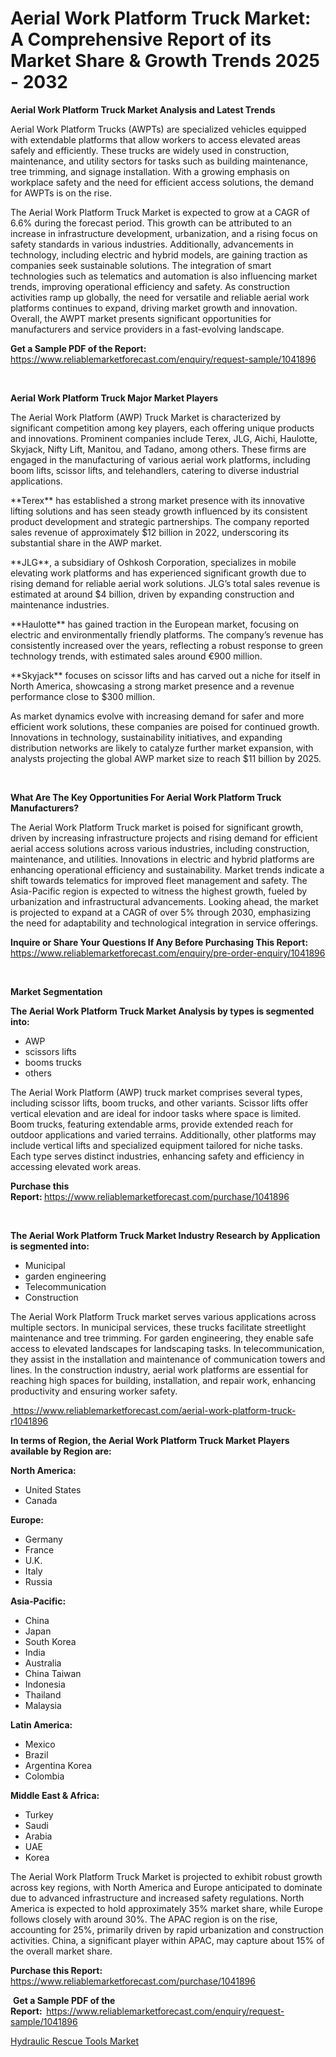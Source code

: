 <p><h1>Aerial Work Platform Truck Market: A Comprehensive Report of its Market Share & Growth Trends 2025 - 2032</h1></p><p><strong>Aerial Work Platform Truck Market Analysis and Latest Trends</strong></p>
<p><p>Aerial Work Platform Trucks (AWPTs) are specialized vehicles equipped with extendable platforms that allow workers to access elevated areas safely and efficiently. These trucks are widely used in construction, maintenance, and utility sectors for tasks such as building maintenance, tree trimming, and signage installation. With a growing emphasis on workplace safety and the need for efficient access solutions, the demand for AWPTs is on the rise.</p><p>The Aerial Work Platform Truck Market is expected to grow at a CAGR of 6.6% during the forecast period. This growth can be attributed to an increase in infrastructure development, urbanization, and a rising focus on safety standards in various industries. Additionally, advancements in technology, including electric and hybrid models, are gaining traction as companies seek sustainable solutions. The integration of smart technologies such as telematics and automation is also influencing market trends, improving operational efficiency and safety. As construction activities ramp up globally, the need for versatile and reliable aerial work platforms continues to expand, driving market growth and innovation. Overall, the AWPT market presents significant opportunities for manufacturers and service providers in a fast-evolving landscape.</p></p>
<p><strong>Get a Sample PDF of the Report:&nbsp;</strong> <a href="https://www.reliablemarketforecast.com/enquiry/request-sample/1041896?utm_campaign=1899&utm_medium=2&utm_source=Github&utm_content=ia&utm_term=17022025&utm_id=aerial-work-platform-truck">https://www.reliablemarketforecast.com/enquiry/request-sample/1041896</a></p>
<p>&nbsp;</p>
<p><strong>Aerial Work Platform Truck Major Market Players</strong></p>
<p><p>The Aerial Work Platform (AWP) Truck Market is characterized by significant competition among key players, each offering unique products and innovations. Prominent companies include Terex, JLG, Aichi, Haulotte, Skyjack, Nifty Lift, Manitou, and Tadano, among others. These firms are engaged in the manufacturing of various aerial work platforms, including boom lifts, scissor lifts, and telehandlers, catering to diverse industrial applications.</p><p>**Terex** has established a strong market presence with its innovative lifting solutions and has seen steady growth influenced by its consistent product development and strategic partnerships. The company reported sales revenue of approximately $12 billion in 2022, underscoring its substantial share in the AWP market.</p><p>**JLG**, a subsidiary of Oshkosh Corporation, specializes in mobile elevating work platforms and has experienced significant growth due to rising demand for reliable aerial work solutions. JLG’s total sales revenue is estimated at around $4 billion, driven by expanding construction and maintenance industries.</p><p>**Haulotte** has gained traction in the European market, focusing on electric and environmentally friendly platforms. The company’s revenue has consistently increased over the years, reflecting a robust response to green technology trends, with estimated sales around €900 million.</p><p>**Skyjack** focuses on scissor lifts and has carved out a niche for itself in North America, showcasing a strong market presence and a revenue performance close to $300 million.</p><p>As market dynamics evolve with increasing demand for safer and more efficient work solutions, these companies are poised for continued growth. Innovations in technology, sustainability initiatives, and expanding distribution networks are likely to catalyze further market expansion, with analysts projecting the global AWP market size to reach $11 billion by 2025.</p></p>
<p>&nbsp;</p>
<p><strong>What Are The Key Opportunities For Aerial Work Platform Truck Manufacturers?</strong></p>
<p><p>The Aerial Work Platform Truck market is poised for significant growth, driven by increasing infrastructure projects and rising demand for efficient aerial access solutions across various industries, including construction, maintenance, and utilities. Innovations in electric and hybrid platforms are enhancing operational efficiency and sustainability. Market trends indicate a shift towards telematics for improved fleet management and safety. The Asia-Pacific region is expected to witness the highest growth, fueled by urbanization and infrastructural advancements. Looking ahead, the market is projected to expand at a CAGR of over 5% through 2030, emphasizing the need for adaptability and technological integration in service offerings.</p></p>
<p><strong>Inquire or Share Your Questions If Any Before Purchasing This Report:</strong> <a href="https://www.reliablemarketforecast.com/enquiry/pre-order-enquiry/1041896?utm_campaign=1899&utm_medium=2&utm_source=Github&utm_content=ia&utm_term=17022025&utm_id=aerial-work-platform-truck">https://www.reliablemarketforecast.com/enquiry/pre-order-enquiry/1041896</a></p>
<p>&nbsp;</p>
<p><strong>Market Segmentation</strong></p>
<p><strong>The Aerial Work Platform Truck Market Analysis by types is segmented into:</strong></p>
<p><ul><li>AWP</li><li>scissors lifts</li><li>booms trucks</li><li>others</li></ul></p>
<p><p>The Aerial Work Platform (AWP) truck market comprises several types, including scissor lifts, boom trucks, and other variants. Scissor lifts offer vertical elevation and are ideal for indoor tasks where space is limited. Boom trucks, featuring extendable arms, provide extended reach for outdoor applications and varied terrains. Additionally, other platforms may include vertical lifts and specialized equipment tailored for niche tasks. Each type serves distinct industries, enhancing safety and efficiency in accessing elevated work areas.</p></p>
<p><strong>Purchase this Report:&nbsp;</strong><a href="https://www.reliablemarketforecast.com/purchase/1041896?utm_campaign=1899&utm_medium=2&utm_source=Github&utm_content=ia&utm_term=17022025&utm_id=aerial-work-platform-truck">https://www.reliablemarketforecast.com/purchase/1041896</a></p>
<p>&nbsp;</p>
<p><strong>The Aerial Work Platform Truck Market Industry Research by Application is segmented into:</strong></p>
<p><ul><li>Municipal</li><li>garden engineering</li><li>Telecommunication</li><li>Construction</li></ul></p>
<p><p>The Aerial Work Platform Truck market serves various applications across multiple sectors. In municipal services, these trucks facilitate streetlight maintenance and tree trimming. For garden engineering, they enable safe access to elevated landscapes for landscaping tasks. In telecommunication, they assist in the installation and maintenance of communication towers and lines. In the construction industry, aerial work platforms are essential for reaching high spaces for building, installation, and repair work, enhancing productivity and ensuring worker safety.</p></p>
<p><a href="https://www.reliablemarketforecast.com/aerial-work-platform-truck-r1041896?utm_campaign=1899&utm_medium=2&utm_source=Github&utm_content=ia&utm_term=17022025&utm_id=aerial-work-platform-truck">&nbsp;https://www.reliablemarketforecast.com/aerial-work-platform-truck-r1041896</a></p>
<p><strong>In terms of Region, the Aerial Work Platform Truck Market Players available by Region are:</strong></p>
<p>
    <p> <strong> North America: </strong>
        <ul>
            <li>United States</li>
            <li>Canada</li>
        </ul>
        </p> 
    <p> <strong> Europe: </strong>
        <ul>
            <li>Germany</li>
            <li>France</li>
            <li>U.K.</li>
            <li>Italy</li>
            <li>Russia</li>
        </ul>
        </p> 
    <p> <strong> Asia-Pacific: </strong>
        <ul>
            <li>China</li>
            <li>Japan</li>
            <li>South Korea</li>
            <li>India</li>
            <li>Australia</li>
            <li>China Taiwan</li>
            <li>Indonesia</li>
            <li>Thailand</li>
            <li>Malaysia</li>
        </ul>
        </p> 
    <p> <strong> Latin America: </strong>
        <ul>
            <li>Mexico</li>
            <li>Brazil</li>
            <li>Argentina Korea</li>
            <li>Colombia</li>
        </ul>
        </p> 
    <p> <strong> Middle East & Africa: </strong>
        <ul>
            <li>Turkey</li>
            <li>Saudi</li>
            <li>Arabia</li>
            <li>UAE</li>
            <li>Korea</li>
        </ul>
    </p>
    </p>
<p><p>The Aerial Work Platform Truck Market is projected to exhibit robust growth across key regions, with North America and Europe anticipated to dominate due to advanced infrastructure and increased safety regulations. North America is expected to hold approximately 35% market share, while Europe follows closely with around 30%. The APAC region is on the rise, accounting for 25%, primarily driven by rapid urbanization and construction activities. China, a significant player within APAC, may capture about 15% of the overall market share.</p></p>
<p><strong>Purchase this Report: </strong><a href="https://www.reliablemarketforecast.com/purchase/1041896?utm_campaign=1899&utm_medium=2&utm_source=Github&utm_content=ia&utm_term=17022025&utm_id=aerial-work-platform-truck">https://www.reliablemarketforecast.com/purchase/1041896</a></p>
<p>&nbsp;<strong>Get a Sample PDF of the Report:&nbsp;&nbsp;</strong><a href="https://www.reliablemarketforecast.com/enquiry/request-sample/1041896?utm_campaign=1899&utm_medium=2&utm_source=Github&utm_content=ia&utm_term=17022025&utm_id=aerial-work-platform-truck">https://www.reliablemarketforecast.com/enquiry/request-sample/1041896</a></p>
<p><strong></strong></p>
<p><p><a href="https://github.com/YashRP12/Market-Research-Report-List-7/blob/main/hydraulic-rescue-tools-market.md?utm_campaign=1899&utm_medium=2&utm_source=Github&utm_content=ia&utm_term=17022025&utm_id=aerial-work-platform-truck">Hydraulic Rescue Tools Market</a></p></p>